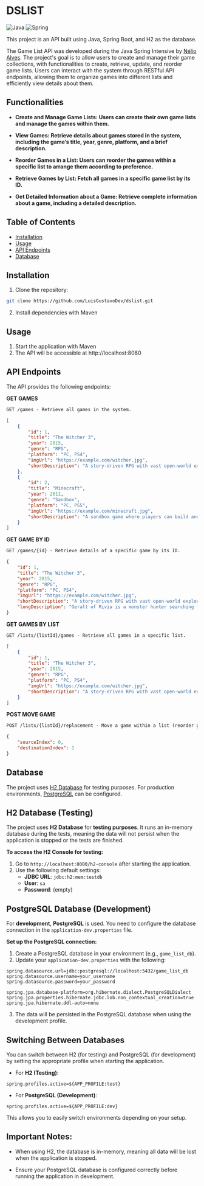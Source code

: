 # DSLIST

![Java](https://img.shields.io/badge/java-%23ED8B00.svg?style=for-the-badge&logo=openjdk&logoColor=white)
![Spring](https://img.shields.io/badge/spring-%236DB33F.svg?style=for-the-badge&logo=spring&logoColor=white)

This project is an API built using Java, Spring Boot, and H2 as the database.

The Game List API was developed during the Java Spring Intensive by [Nélio Alves](https://github.com/acenelio). The project's goal is to allow users to create and manage their game collections, with functionalities to create, retrieve, update, and reorder game lists. Users can interact with the system through RESTful API endpoints, allowing them to organize games into different lists and efficiently view details about them.

## Functionalities

- **Create and Manage Game Lists: Users can create their own game lists and manage the games within them.**

- **View Games: Retrieve details about games stored in the system, including the game’s title, year, genre, platform, and a brief description.**

- **Reorder Games in a List: Users can reorder the games within a specific list to arrange them according to preference.**

- **Retrieve Games by List: Fetch all games in a specific game list by its ID.**

- **Get Detailed Information about a Game: Retrieve complete information about a game, including a detailed description.**

## Table of Contents

- [Installation](#installation)
- [Usage](#usage)
- [API Endpoints](#api-endpoints)
- [Database](#database)

## Installation

1. Clone the repository:

```bash
git clone https://github.com/LuisGustavoDev/dslist.git
```

2. Install dependencies with Maven

## Usage

1. Start the application with Maven
2. The API will be accessible at http://localhost:8080

## API Endpoints
The API provides the following endpoints:

**GET GAMES**

```markdown
GET /games - Retrieve all games in the system.
```
```json
[
    {
        "id": 1,
        "title": "The Witcher 3",
        "year": 2015,
        "genre": "RPG",
        "platform": "PC, PS4",
        "imgUrl": "https://example.com/witcher.jpg",
        "shortDescription": "A story-driven RPG with vast open-world exploration."
    },
    {
        "id": 2,
        "title": "Minecraft",
        "year": 2011,
        "genre": "Sandbox",
        "platform": "PC, PS5",
        "imgUrl": "https://example.com/minecraft.jpg",
        "shortDescription": "A sandbox game where players can build and explore worlds."
    }
]
```

**GET GAME BY ID**

```markdown
GET /games/{id} - Retrieve details of a specific game by its ID.
```

```json
{
    "id": 1,
    "title": "The Witcher 3",
    "year": 2015,
    "genre": "RPG",
    "platform": "PC, PS4",
    "imgUrl": "https://example.com/witcher.jpg",
    "shortDescription": "A story-driven RPG with vast open-world exploration.",
    "longDescription": "Geralt of Rivia is a monster hunter searching for his adopted daughter, who is on the run from the Wild Hunt."
}
```

**GET GAMES BY LIST**
```markdown
GET /lists/{listId}/games - Retrieve all games in a specific list.
```

```json
[
    {
        "id": 1,
        "title": "The Witcher 3",
        "year": 2015,
        "genre": "RPG",
        "platform": "PC, PS4",
        "imgUrl": "https://example.com/witcher.jpg",
        "shortDescription": "A story-driven RPG with vast open-world exploration."
    }
]
```

**POST MOVE GAME**
```markdown
POST /lists/{listId}/replacement - Move a game within a list (reorder games).
```

```json
{
    "sourceIndex": 0,
    "destinationIndex": 1
}
```

## Database

The project uses [H2 Database](https://www.h2database.com/html/main.html) for testing purposes. For production environments, [PostgreSQL](https://www.postgresql.org/docs/) can be configured.

## H2 Database (Testing)

The project uses **H2 Database** for **testing purposes**. It runs an in-memory database during the tests, meaning the data will not persist when the application is stopped or the tests are finished.

**To access the H2 Console for testing:**

1. Go to `http://localhost:8080/h2-console` after starting the application.
2. Use the following default settings:
    - **JDBC URL**: `jdbc:h2:mem:testdb`
    - **User**: `sa`
    - **Password**: (empty)
 
## PostgreSQL Database (Development)

For **development**, **PostgreSQL** is used. You need to configure the database connection in the `application-dev.properties` file.

**Set up the PostgreSQL connection:**

1. Create a PostgreSQL database in your environment (e.g., `game_list_db`).
2. Update your `application-dev.properties` with the following:
```properties
spring.datasource.url=jdbc:postgresql://localhost:5432/game_list_db
spring.datasource.username=your_username
spring.datasource.password=your_password

spring.jpa.database-platform=org.hibernate.dialect.PostgreSQLDialect
spring.jpa.properties.hibernate.jdbc.lob.non_contextual_creation=true
spring.jpa.hibernate.ddl-auto=none
```
3. The data will be persisted in the PostgreSQL database when using the development profile.

## Switching Between Databases

You can switch between H2 (for testing) and PostgreSQL (for development) by setting the appropriate profile when starting the application.

- For **H2 (Testing)**:

```properties
spring.profiles.active=${APP_PROFILE:test}
```

- For **PostgreSQL (Development)**:

```properties
spring.profiles.active=${APP_PROFILE:dev}
```
This allows you to easily switch environments depending on your setup.

## Important Notes: 

- When using H2, the database is in-memory, meaning all data will be lost when the application is stopped.

- Ensure your PostgreSQL database is configured correctly before running the application in development.

